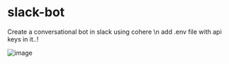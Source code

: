 # slack-bot

Create a conversational bot in slack using cohere \n
add .env file with api keys in it..!

![image](https://github.com/AnuragShimpi/slack-bot/assets/130903295/25e619d6-bff4-40ef-a7b3-38d7536a7d60)
